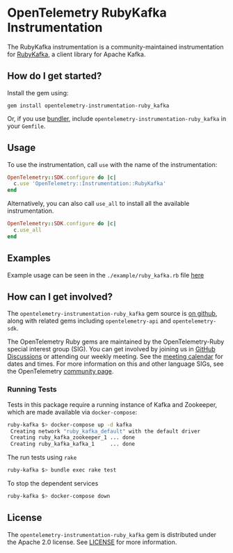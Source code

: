 # OpenTelemetry RubyKafka Instrumentation

The RubyKafka instrumentation is a community-maintained instrumentation for [RubyKafka][ruby_kafka-home], a client library for Apache Kafka.

## How do I get started?

Install the gem using:

```
gem install opentelemetry-instrumentation-ruby_kafka
```

Or, if you use [bundler][bundler-home], include `opentelemetry-instrumentation-ruby_kafka` in your `Gemfile`.

## Usage

To use the instrumentation, call `use` with the name of the instrumentation:

```ruby
OpenTelemetry::SDK.configure do |c|
  c.use 'OpenTelemetry::Instrumentation::RubyKafka'
end
```

Alternatively, you can also call `use_all` to install all the available instrumentation.

```ruby
OpenTelemetry::SDK.configure do |c|
  c.use_all
end
```

## Examples

Example usage can be seen in the `./example/ruby_kafka.rb` file [here](https://github.com/open-telemetry/opentelemetry-ruby-contrib/blob/main/instrumentation/ruby_kafka/example/ruby_kafka.rb)

## How can I get involved?

The `opentelemetry-instrumentation-ruby_kafka` gem source is [on github][repo-github], along with related gems including `opentelemetry-api` and `opentelemetry-sdk`.

The OpenTelemetry Ruby gems are maintained by the OpenTelemetry-Ruby special interest group (SIG). You can get involved by joining us in [GitHub Discussions][discussions-url] or attending our weekly meeting. See the [meeting calendar][community-meetings] for dates and times. For more information on this and other language SIGs, see the OpenTelemetry [community page][ruby-sig].

### Running Tests

Tests in this package require a running instance of Kafka and Zookeeper, which are made available via `docker-compose`:

```bash
ruby-kafka $> docker-compose up -d kafka
 Creating network "ruby_kafka_default" with the default driver
 Creating ruby_kafka_zookeeper_1 ... done
 Creating ruby_kafka_kafka_1     ... done
```

The run tests using `rake`

```bash
ruby-kafka $> bundle exec rake test
```

To stop the dependent services

```bash
ruby-kafka $> docker-compose down
```

## License

The `opentelemetry-instrumentation-ruby_kafka` gem is distributed under the Apache 2.0 license. See [LICENSE][license-github] for more information.

[ruby_kafka-home]: https://github.com/zendesk/ruby-kafka
[bundler-home]: https://bundler.io
[repo-github]: https://github.com/open-telemetry/opentelemetry-ruby
[license-github]: https://github.com/open-telemetry/opentelemetry-ruby-contrib/blob/main/LICENSE
[ruby-sig]: https://github.com/open-telemetry/community#ruby-sig
[community-meetings]: https://github.com/open-telemetry/community#community-meetings
[discussions-url]: https://github.com/open-telemetry/opentelemetry-ruby/discussions
